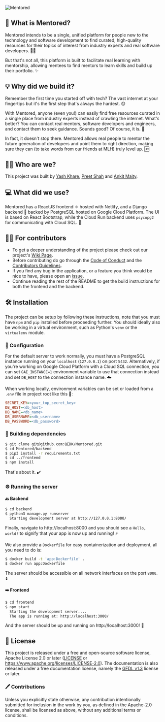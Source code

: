![Mentored](https://socialify.git.ci/QEDK/Mentored/png?description=1&descriptionEditable=Real%20learning%20from%20real%20people.&font=Raleway&issues=1&language=1&owner=0&pattern=Floating%20Cogs&pulls=1&theme=Light)
## 🙋 What is Mentored?
Mentored intends to be a single, unified platform for people new to the technology and software development to find curated, high-quality resources for their topics of interest from industry experts and real software developers. 👨‍💻

But that's not all, this platform is built to facilitate real learning with mentorship, allowing mentees to find mentors to learn skills and build up their portfolio. ✨

## 💡 Why did we build it?
Remember the first time you started off with tech? The vast internet at your fingertips but it's the first step that's always the hardest. 😓

With Mentored, anyone (even you!) can easily find free resources curated in a single place from industry experts instead of crawling the internet. What's better? You can contact real mentors, software developers and engineers, and contact them to seek guidance. Sounds good? Of course, it is. 🌟

In fact, it doesn't stop there. Mentored allows real people to mentor the future generation of developers and point them to right direction, making sure they can (to take words from our friends at MLH) truly level up. 🆙

## 👨‍🏭 Who are we?
This project was built by [Yash Khare](https://github.com/yashk2000), [Preet Shah](https://github.com/shahpreetk) and [Ankit Maity](https://github.com/QEDK).

## 💻 What did we use?
Mentored has a ReactJS frontend ⚛️ hosted with Netlify, and a Django backend 🐍 backed by PostgreSQL hosted on Google Cloud Platform. The UI is based on React Bootstrap, while the Cloud Run backend uses `psycopg2` for communicating with Cloud SQL. 💽

## 👨‍💻 For contributors
- To get a deeper understanding of the project please check out our project's [Wiki Page](https://github.com/QEDK/Mentored/wiki).
- Before contributing do go through the [Code of Conduct](https://github.com/QEDK/Mentored/blob/master/CODE_OF_CONDUCT.md) and the [Contributors Guidelines](https://github.com/QEDK/Mentored/blob/master/CONTRIBUTING.md).
- If you find any bug in the application, or a feature you think would be nice to have, please open an [issue](https://github.com/QEDK/Mentored/issues/new/choose).
- Continue reading the rest of the README to get the build instructions for both the frontend and the backend. 

## 🛠️ Installation
The project can be setup by following these instructions, note that you must have `npm` and `pip` installed before proceeding further. You should ideally also be working in a virtual environment, such as Python's `venv` or the `virtualenv` module.

### 🧰 Configuration
For the default server to work normally, you must have a PostgreSQL instance running on your `localhost` (`127.0.0.1`) on port `5432`. Alternatively, if you're working on Google Cloud Platform with a Cloud SQL connection, you can set `GAE_INSTANCE=1` environment variable to use that connection instead and set `DB_HOST` to the connection instance name. ☁️

When working locally, environment variables can be set or loaded from a `.env` file in project root like this 📁:
```INI
SECRET_KEY=<your_top_secret_key>
DB_HOST=<db_host>
DB_NAME=<db_name>
DB_USERNAME=<db_username>
DB_PASSWORD=<db_password>
```

### 🧩 Building dependencies
```bash
$ git clone git@github.com:QEDK/Mentored.git
$ cd Mentored/backend
$ pip3 install -r requirements.txt
$ cd ../frontend
$ npm install
```
That's about it. ✔️

### ⚙️ Running the server
#### 🔙 Backend
```bash
$ cd backend
$ python3 manage.py runserver
  Starting development server at http://127.0.0.1:8000/
```
Finally, navigate to http://localhost:8000 and you should see a `Hello, world!` to signify that your app is now up and running! ⚡

We also provide a `Dockerfile` for easy containerization and deployment, all you need to do is:
```bash
$ docker build -t 'app:Dockerfile' .
$ docker run app:Dockerfile
```
The server should be accessible on all network interfaces on the port `8000`. ⏫

#### ➡️ Frontend
```bash
$ cd frontend
$ npm start
  Starting the development server....
  The app is running at: http://localhost:3000/
```
And the server should be up and running on http://localhost:3000! 🚀


## 📜 License
This project is released under a free and open-source software license, Apache License 2.0 or later ([LICENSE](LICENSE) or https://www.apache.org/licenses/LICENSE-2.0). The documentation is also released under a free documentation license, namely the [GFDL v1.3](https://www.gnu.org/licenses/fdl-1.3.en.html) license or later.

### 🖊️ Contributions
Unless you explicitly state otherwise, any contribution intentionally submitted for inclusion in the work by you, as defined in the Apache-2.0 license, shall be licensed as above, without any additional terms or conditions.

